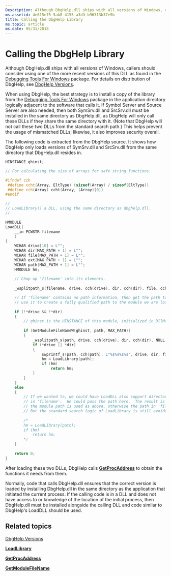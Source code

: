 ```yaml
---
Description: Although DbgHelp.dll ships with all versions of Windows, callers should consider using one of the more recent versions of this DLL as found in the Debugging Tools For Windows package. For details on distribution of DbgHelp, see DbgHelp Versions.
ms.assetid: 4e615e75-5ab8-4155-a3d3-b96313b37e9b
title: Calling the DbgHelp Library
ms.topic: article
ms.date: 05/31/2018
---
```


# Calling the DbgHelp Library

Although DbgHelp.dll ships with all versions of Windows, callers should consider using one of the more recent versions of this DLL as found in the [Debugging Tools For Windows](https://www.microsoft.com/?ref=go) package. For details on distribution of DbgHelp, see [DbgHelp Versions](dbghelp-versions.md).

When using DbgHelp, the best strategy is to install a copy of the library from the [Debugging Tools For Windows](https://www.microsoft.com/?ref=go) package in the application directory logically adjacent to the software that calls it. If Symbol Server and Source Server are also needed, then both SymSrv.dll and SrcSrv.dll must be installed in the same directory as DbgHelp.dll, as DbgHelp will only call these DLLs if they share the same directory with it. (Note that DbgHelp will not call these two DLLs from the standard search path.) This helps prevent the usage of mismatched DLLs; likewise, it also improves security overall.

The following code is extracted from the DbgHelp source. It shows how DbgHelp only loads versions of SymSrv.dll and SrcSrv.dll from the same directory that DbgHelp.dll resides in.


```C++
HINSTANCE ghinst;

// For calculating the size of arrays for safe string functions.

#ifndef cch
 #define ccht(Array, EltType) (sizeof(Array) / sizeof(EltType))
 #define cch(Array) ccht(Array, (Array)[0])
#endif

//
// LoadLibrary() a DLL, using the same directory as dbghelp.dll.
//

HMODULE 
LoadDLL(
    __in PCWSTR filename
    )
{
    WCHAR drive[10] = L"";
    WCHAR dir[MAX_PATH + 1] = L"";
    WCHAR file[MAX_PATH + 1] = L"";
    WCHAR ext[MAX_PATH + 1] = L"";
    WCHAR path[MAX_PATH + 1] = L"";
    HMODULE hm;
    
    // Chop up 'filename' into its elements.
    
    _wsplitpath_s(filename, drive, cch(drive), dir, cch(dir), file, cch(file), ext, cch(ext));

    // If 'filename' contains no path information, then get the path to our module and 
    // use it to create a fully qualified path to the module we are loading.  Then load it.
    
    if (!*drive && !*dir) 
    {
        // ghinst is the HINSTANCE of this module, initialized in DllMain or WinMain
         
        if (GetModuleFileNameW(ghinst, path, MAX_PATH)) 
        {
            _wsplitpath_s(path, drive, cch(drive), dir, cch(dir), NULL, 0, NULL, 0);
            if (*drive || *dir) 
            {
                swprintf_s(path, cch(path), L"%s%s%s%s", drive, dir, file, ext);
                hm = LoadLibrary(path);
                if (hm)
                    return hm;
            }
        }
    }
    else
    {
        // If we wanted to, we could have LoadDLL also support directories being specified
        // in 'filename'.  We could pass the path here.  The result is if no path is specified,
        // the module path is used as above, otherwise the path in 'filename' is specified.
        // But the standard search logic of LoadLibrary is still avoided.
        
        /*
        hm = LoadLibrary(path);
        if (hm)
            return hm;
        */
    }
    
    return 0;
}
```



After loading these two DLLs, DbgHelp calls [**GetProcAddress**](https://docs.microsoft.com/windows/desktop/api/libloaderapi/nf-libloaderapi-getprocaddress) to obtain the functions it needs from them.

Normally, code that calls DbgHelp.dll ensures that the correct version is loaded by installing DbgHelp.dll in the same directory as the application that initiated the current process. If the calling code is in a DLL and does not have access to or knowledge of the location of the initial process, then DbgHelp.dll must be installed alongside the calling DLL and code similar to DbgHelp's LoadDLL should be used.

## Related topics

<dl> <dt>

[DbgHelp Versions](dbghelp-versions.md)
</dt> <dt>

[**LoadLibrary**](https://docs.microsoft.com/windows/desktop/api/libloaderapi/nf-libloaderapi-loadlibrarya)
</dt> <dt>

[**GetProcAddress**](https://docs.microsoft.com/windows/desktop/api/libloaderapi/nf-libloaderapi-getprocaddress)
</dt> <dt>

[**GetModuleFileName**](https://docs.microsoft.com/windows/desktop/api/libloaderapi/nf-libloaderapi-getmodulefilenamea)
</dt> </dl>

 

 



